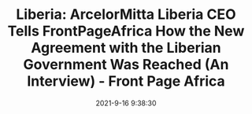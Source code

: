 ---
"title": "Liberia: ArcelorMitta Liberia CEO Tells FrontPageAfrica How the New Agreement with the Liberian Government Was Reached (An Interview) - Front Page Africa"
"date": "2021-9-16 9:38:30"
"feed_name": "GOOGLENEWSMINING"
"feed_website": "https://news.google.com/search?q=mining%2Bincident&hl=en-US&gl=US&ceid=US:en"
"feed_rss": "https://news.google.com/rss/search?q=mining%2Bincident&hl=en-US&gl=US&ceid=US:en"
"link": "https://frontpageafricaonline.com/front-slider/liberia-arcelormitta-liberia-ceo-tells-frontpageafrica-how-the-new-agreement-with-the-liberian-government-was-reached-an-interview/"
"file": "_posts/2021-1-1-dbaf7b37bb1381a3db624ea5be0f8cdab35b993d.md"
"accident": "0"
"drilling": "0"
---